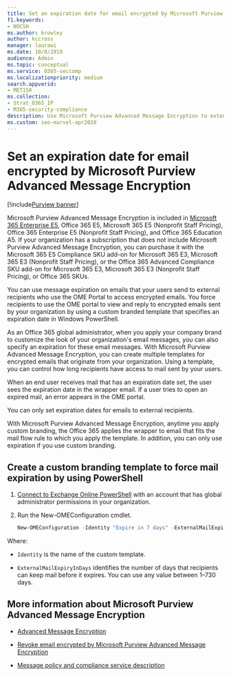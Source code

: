 ```yaml
---
title: Set an expiration date for email encrypted by Microsoft Purview Advanced Message Encryption
f1.keywords:
- NOCSH
ms.author: krowley
author: kccross
manager: laurawi
ms.date: 10/8/2019
audience: Admin
ms.topic: conceptual
ms.service: O365-seccomp
ms.localizationpriority: medium
search.appverid:
- MET150
ms.collection: 
- Strat_O365_IP
- M365-security-compliance
description: Use Microsoft Purview Advanced Message Encryption to extend your email security by setting an expiration date on emails through a custom branded template.
ms.custom: seo-marvel-apr2020
---
```


# Set an expiration date for email encrypted by Microsoft Purview Advanced Message Encryption

[!include[Purview banner](../includes/purview-rebrand-banner.md)]

Microsoft Purview Advanced Message Encryption is included in [Microsoft 365 Enterprise E5](https://www.microsoft.com/microsoft-365/enterprise/home), Office 365 E5, Microsoft 365 E5 (Nonprofit Staff Pricing), Office 365 Enterprise E5 (Nonprofit Staff Pricing), and Office 365 Education A5. If your organization has a subscription that does not include Microsoft Purview Advanced Message Encryption, you can purchase it with the Microsoft 365 E5 Compliance SKU add-on for Microsoft 365 E3, Microsoft 365 E3 (Nonprofit Staff Pricing), or the Office 365 Advanced Compliance SKU add-on for Microsoft 365 E3, Microsoft 365 E3 (Nonprofit Staff Pricing), or Office 365 SKUs.

You can use message expiration on emails that your users send to external recipients who use the OME Portal to access encrypted emails. You force recipients to use the OME portal to view and reply to encrypted emails sent by your organization by using a custom branded template that specifies an expiration date in Windows PowerShell.

As an Office 365 global administrator, when you apply your company brand to customize the look of your organization's email messages, you can also specify an expiration for these email messages. With Microsoft Purview Advanced Message Encryption, you can create multiple templates for encrypted emails that originate from your organization. Using a template, you can control how long recipients have access to mail sent by your users.

When an end user receives mail that has an expiration date set, the user sees the expiration date in the wrapper email. If a user tries to open an expired mail, an error appears in the OME portal.

You can only set expiration dates for emails to external recipients.

With Microsoft Purview Advanced Message Encryption, anytime you apply custom branding, the Office 365 applies the wrapper to email that fits the mail flow rule to which you apply the template. In addition, you can only use expiration if you use custom branding.

## Create a custom branding template to force mail expiration by using PowerShell

1. [Connect to Exchange Online PowerShell](/powershell/exchange/connect-to-exchange-online-powershell) with an account that has global administrator permissions in your organization.

2. Run the New-OMEConfiguration cmdlet.

    ```powershell
    New-OMEConfiguration -Identity "Expire in 7 days" -ExternalMailExpiryInDays 7
    ```

Where:

- `Identity` is the name of the custom template.

- `ExternalMailExpiryInDays` identifies the number of days that recipients can keep mail before it expires. You can use any value between 1–730 days.

## More information about Microsoft Purview Advanced Message Encryption

- [Advanced Message Encryption](ome-advanced-message-encryption.md)

- [Revoke email encrypted by Microsoft Purview Advanced Message Encryption](revoke-ome-encrypted-mail.md)

- [Message policy and compliance service description](/office365/servicedescriptions/exchange-online-service-description/message-policy-and-compliance)
